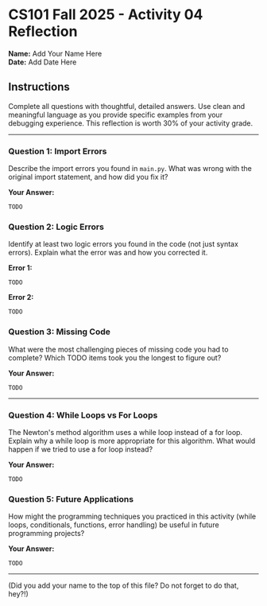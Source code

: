 # CS101 Fall 2025 - Activity 04 Reflection

**Name:** Add Your Name Here  
**Date:** Add Date Here

## Instructions

Complete all questions with thoughtful, detailed answers. Use clean and meaningful language as you provide specific examples from your debugging experience. This reflection is worth 30% of your activity grade.

---

### Question 1: Import Errors
Describe the import errors you found in `main.py`. What was wrong with the original import statement, and how did you fix it?

**Your Answer:**

```
TODO
```

### Question 2: Logic Errors  
Identify at least two logic errors you found in the code (not just syntax errors). Explain what the error was and how you corrected it.

**Error 1:**
```
TODO
```

**Error 2:**

```
TODO
```

### Question 3: Missing Code
What were the most challenging pieces of missing code you had to complete? Which TODO items took you the longest to figure out?

**Your Answer:**

```
TODO
```

---

### Question 4: While Loops vs For Loops
The Newton's method algorithm uses a while loop instead of a for loop. Explain why a while loop is more appropriate for this algorithm. What would happen if we tried to use a for loop instead?

**Your Answer:**

```
TODO
```

### Question 5: Future Applications
How might the programming techniques you practiced in this activity (while loops, conditionals, functions, error handling) be useful in future programming projects?

**Your Answer:**

```
TODO
```

---

(Did you add your name to the top of this file? Do not forget to do that, hey?!)
